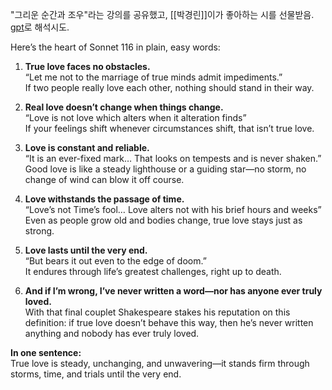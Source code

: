 "그리운 순간과 조우"라는 강의를 공유했고,  [[박경린]]이가 좋아하는 시를 선물받음. [gpt](https://chatgpt.com/share/6872d67d-e3c0-8002-bbb7-8c2d3fe5bb85)로 해석시도. 

Here’s the heart of Sonnet 116 in plain, easy words:

1. **True love faces no obstacles.**  
    “Let me not to the marriage of true minds admit impediments.”  
    If two people really love each other, nothing should stand in their way.
    
2. **Real love doesn’t change when things change.**  
    “Love is not love which alters when it alteration finds”  
    If your feelings shift whenever circumstances shift, that isn’t true love.
    
3. **Love is constant and reliable.**  
    “It is an ever-fixed mark… That looks on tempests and is never shaken.”  
    Good love is like a steady lighthouse or a guiding star—no storm, no change of wind can blow it off course.
    
4. **Love withstands the passage of time.**  
    “Love’s not Time’s fool… Love alters not with his brief hours and weeks”  
    Even as people grow old and bodies change, true love stays just as strong.
    
5. **Love lasts until the very end.**  
    “But bears it out even to the edge of doom.”  
    It endures through life’s greatest challenges, right up to death.
    
6. **And if I’m wrong, I’ve never written a word—nor has anyone ever truly loved.**  
    With that final couplet Shakespeare stakes his reputation on this definition: if true love doesn’t behave this way, then he’s never written anything and nobody has ever truly loved.
    
**In one sentence:**  
True love is steady, unchanging, and unwavering—it stands firm through storms, time, and trials until the very end.
